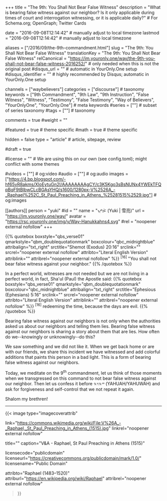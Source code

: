+++
title = "The 9th: You Shall Not Bear False Witness"
description = "What is bearing false witness against our neighbor? Is it only applicable during times of court and interrogation witnessing, or it is applicable daily?"  # For Schema.org; OpenGraph; Twitter Cards

date = "2016-09-08T12:14:42"                          # manually adjust to local timezone
lastmod = "2016-09-08T12:14:42"                          # manually adjust to local timezone

aliases = ["/2016/09/the-9th-commandment.html"]
slug = "The 9th: You Shall Not Bear False Witness"
translationKey = "The 9th: You Shall Not Bear False Witness"
relCanonical = "https://im.youronly.one/way/the-9th-you-shall-not-bear-false-witness-2016252/"                           # only needed when this is not the original post
#disqus_url = ""                                                    # automatic in YourOnly.One setup
#disqus_identifier = ""                                             # highly recommended by Disqus; automatic in YourOnly.One setup

channels = ["waybelievers"]
categories = ["discourse"]                           # taxonomy
keywords = ["9th Commandment", "9th Law", "9th Instruction", "False Witness", "Witness", "Testimony", "False Testimony", "Way of Believers", "YourOnlyOne", "YourOnly.One"]                             # meta keywords
#series = [""]                               # subset of series taxonomy
#tags = [""]                                 # taxonomy

comments = true
#weight = ""

#featured = true                              # theme specific
#math = true                                  # theme specific

hidden = false
type = "article"                                                           # article, sitepage, review

#draft = true

#license = ""                                 # We are using this on our own (see config.toml); might conflict with some themes

#videos = [""]                                # og:video
#audio = [""]                                 # og:audio
images = ["https://4.bp.blogspot.com/-hf65vR8akms/XloEytuGn2I/AAAAAAAAgCY/c3K5Kgo3sBsNUNx4YWEkTFQpBqF9tBlbwCLcBGAsYHQ/s1600/1280px-V%2526A_-_Raphael%252C_St_Paul_Preaching_in_Athens_%25281515%2529.jpg"]    # og:images

[[authors]]
person = "yuki"
#id = ""
name = "ᜌᜓᜃᜒ (Yuki | 雪亮)"
url = "https://im.youronly.one/way/"
avatar = "https://rsc.youronly.one/img/y/Way-Hanukkahns4.svg"
#rel = "noopener external nofollow"
+++

{{% quotebox boxstyle="qbs_verse01" qmarkstyle="qbm_doublequotationmark" boxcolour="qbc_midnightblue" attribalign="txt_right" srctitle="Shemot (Exodus) 20:16" srclink="" srcrel="noopener external nofollow" attribto="Literal English Version" attriblink="" attribrel="noopener external nofollow" %}}
<sup>[16]</sup> "You shall not bear false witness against your neighbor."
{{% /quotebox %}}

<!--more-->

In a perfect world, witnesses are not needed but we are not living in a perfect world, in fact, Sha'ul (Paul) the Apostle said:
{{% quotebox boxstyle="qbs_verse01" qmarkstyle="qbm_doublequotationmark" boxcolour="qbc_midnightblue" attribalign="txt_right" srctitle="Ephesious (Ephesians) 5:16" srclink="" srcrel="noopener external nofollow" attribto="Literal English Version" attriblink="" attribrel="noopener external nofollow" %}}
<sup>[16]</sup> redeeming the time, because the days are evil.
{{% /quotebox %}}

Bearing false witness against our neighbors is not only when the authorities asked us about our neighbors and telling them lies. Bearing false witness against our neighbors is sharing a story about them that are lies. How often do we--knowingly or unknowingly--do this?

We saw something and we did not like it. When we get back home or are with our friends, we share this incident we have witnessed and add colorful additions that paints this person in a bad light. This is a form of bearing false witness against our neighbors.

Today, we meditate on the 9<sup>th</sup> commandment, let us think of those moments when we transgressed on this command to not bear false witness against our neighbor. Then let us confess it before <bdo dir="rtl" lang="hbo-Hebr">𐤉𐤄𐤅𐤄</bdo> (YAHUAH/YAHUWAH) and ask for forgiveness and self-control that we not repeat it again.

Shalom my brethren!

-------

{{< image
  type="imagecoverattrib"

  link="https://commons.wikimedia.org/wiki/File:V%26A_-_Raphael,_St_Paul_Preaching_in_Athens_(1515).jpg"
  linkrel="noopener external nofollow"

  title=""
  caption="V&amp;A - Raphael, St Paul Preaching in Athens (1515)"

  licensecode="publicdomain"
  licenseurl="https://creativecommons.org/publicdomain/mark/1.0/"
  licensename="Public Domain"

  attribto="Raphael (1483–1520)"
  attriburl="https://en.wikipedia.org/wiki/Raphael"
  attribrel="noopener external nofollow"
>}}
